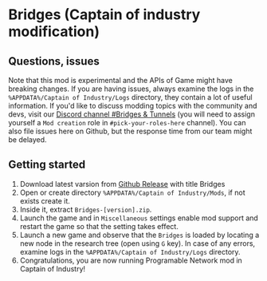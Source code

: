 # Bridges (Captain of industry modification)

## Questions, issues

Note that this mod is experimental and the APIs of Game might have breaking changes.
If you are having issues, always examine the logs in the `%APPDATA%/Captain of Industry/Logs` directory, they contain a lot of useful information.
If you'd like to discuss modding topics with the community and devs, visit our [Discord channel #Bridges & Tunnels](https://discord.com/channels/803508556325584926/1268304964271476868) (you will need to assign yourself a `Mod creation` role in `#pick-your-roles-here` channel).
You can also file issues here on Github, but the response time from our team might be delayed.

## Getting started

1. Download latest varsion from [Github Release](https://github.com/DeznekCZ/COIM/releases) with title Bridges
2. Open or create directory `%APPDATA%/Captain of Industry/Mods`, if not exists create it.
3. Inside it, extract `Bridges-[version].zip`.
4. Launch the game and in `Miscellaneous` settings enable mod support and restart the game so that the setting takes effect.
5. Launch a new game and observe that the `Bridges` is loaded by locating a new node in the research tree (open using `G` key). In case of any errors, examine logs in the `%APPDATA%/Captain of Industry/Logs` directory.
6. Congratulations, you are now running Programable Network mod in Captain of Industry!

